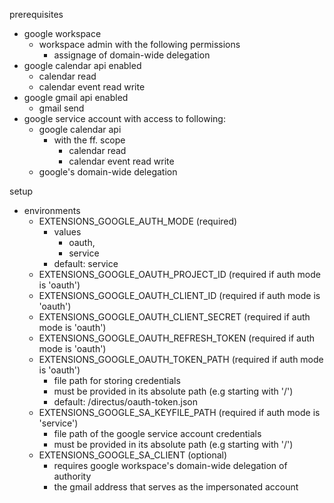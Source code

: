 prerequisites

- google workspace
  - workspace admin with the following permissions
    - assignage of domain-wide delegation
- google calendar api enabled
  - calendar read
  - calendar event read write
- google gmail api enabled
  - gmail send
- google service account with access to following:
  - google calendar api
    - with the ff. scope
      - calendar read
      - calendar event read write
  - google's domain-wide delegation

setup

- environments
  - EXTENSIONS_GOOGLE_AUTH_MODE (required)
    - values
      - oauth,
      - service
    - default: service
  - EXTENSIONS_GOOGLE_OAUTH_PROJECT_ID (required if auth mode is 'oauth')
  - EXTENSIONS_GOOGLE_OAUTH_CLIENT_ID (required if auth mode is 'oauth')
  - EXTENSIONS_GOOGLE_OAUTH_CLIENT_SECRET (required if auth mode is 'oauth')
  - EXTENSIONS_GOOGLE_OAUTH_REFRESH_TOKEN (required if auth mode is 'oauth')
  - EXTENSIONS_GOOGLE_OAUTH_TOKEN_PATH (required if auth mode is 'oauth')
    - file path for storing credentials
    - must be provided in its absolute path (e.g starting with '/')
    - default: /directus/oauth-token.json
  - EXTENSIONS_GOOGLE_SA_KEYFILE_PATH (required if auth mode is 'service')
    - file path of the google service account credentials
    - must be provided in its absolute path (e.g starting with '/')
  - EXTENSIONS_GOOGLE_SA_CLIENT (optional)
    - requires google workspace's domain-wide delegation of authority
    - the gmail address that serves as the impersonated account
